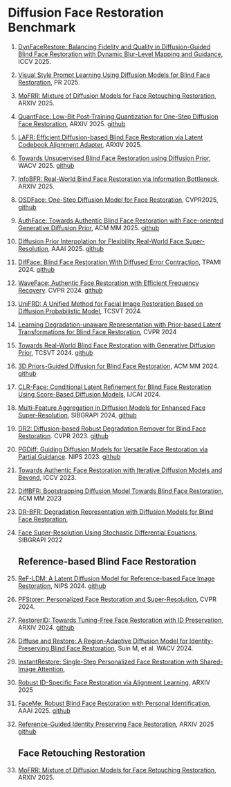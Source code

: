 # Diffusion Face Restoration Benchmark
1. [DynFaceRestore: Balancing Fidelity and Quality in Diffusion-Guided Blind Face Restoration with Dynamic Blur-Level Mapping and Guidance](https://arxiv.org/abs/2507.13797), ICCV 2025.
2. [Visual Style Prompt Learning Using Diffusion Models for Blind Face Restoration](https://arxiv.org/pdf/2412.21042?), PR 2025.
3. [MoFRR: Mixture of Diffusion Models for Face Retouching Restoration](https://arxiv.org/pdf/2507.19770?), ARXIV 2025.
4. [QuantFace: Low-Bit Post-Training Quantization for One-Step Diffusion Face Restoration](https://arxiv.org/abs/2506.00820), ARXIV 2025. [github](https://github.com/jiatongli2024/QuantFace)
5. [LAFR: Efficient Diffusion-based Blind Face Restoration via Latent Codebook Alignment Adapter](https://arxiv.org/abs/2505.23462), ARXIV 2025.
6. [Towards Unsupervised Blind Face Restoration using Diffusion Prior](https://arxiv.org/abs/2410.04618), WACV 2025. [github](https://github.com/SamsungLabs/DT-BFR)
7. [InfoBFR: Real-World Blind Face Restoration via Information Bottleneck](https://arxiv.org/abs/2501.15443), ARXIV 2025.
8. [OSDFace: One-Step Diffusion Model for Face Restoration](https://openaccess.thecvf.com/content/CVPR2025/html/Wang_OSDFace_One-Step_Diffusion_Model_for_Face_Restoration_CVPR_2025_paper.html), CVPR2025, [github](https://github.com/jkwang28/OSDFace)
9. [AuthFace: Towards Authentic Blind Face Restoration with Face-oriented Generative Diffusion Prior](https://arxiv.org/html/2410.09864v1), ACM MM 2025. [github](https://github.com/EthanLiang99/AuthFace)
10. [Diffusion Prior Interpolation for Flexibility Real-World Face Super-Resolution](https://arxiv.org/abs/2412.16552), AAAI 2025. [github](https://github.com/JerryYann/DPI)
11. [DifFace: Blind Face Restoration With Diffused Error Contraction](https://ieeexplore.ieee.org/abstract/document/10607954), TPAMI 2024. [github](https://github.com/zsyOAOA/DifFace)
12. [WaveFace: Authentic Face Restoration with Efficient Frequency Recovery](https://openaccess.thecvf.com/content/CVPR2024/papers/Miao_WaveFace_Authentic_Face_Restoration_with_Efficient_Frequency_Recovery_CVPR_2024_paper.pdf). CVPR 2024.  [github](https://yoqim.github.io/waveface_page/)
13. [UniFRD: A Unified Method for Facial Image Restoration Based on Diffusion Probabilistic Model](https://ieeexplore.ieee.org/abstract/document/10649652), TCSVT 2024.
14. [Learning Degradation-unaware Representation with Prior-based Latent Transformations for Blind Face Restoration](https://openaccess.thecvf.com/content/CVPR2024/html/Xie_Learning_Degradation-unaware_Representation_with_Prior-based_Latent_Transformations_for_Blind_Face_CVPR_2024_paper.html), CVPR 2024
15. [Towards Real-World Blind Face Restoration with Generative Diffusion Prior](https://arxiv.org/abs/2312.15736), TCSVT 2024. [github](https://github.com/chenxx89/BFRffusion)
16. [3D Priors-Guided Diffusion for Blind Face Restoration](https://dl.acm.org/doi/abs/10.1145/3664647.3681611), ACM MM 2024. [github](https://github.com/Xiaobin-Lu/3Diffusion)
17. [CLR-Face: Conditional Latent Refinement for Blind Face Restoration Using Score-Based Diffusion Models](https://arxiv.org/html/2402.06106v1), IJCAI 2024.
18. [Multi-Feature Aggregation in Diffusion Models for Enhanced Face Super-Resolution](https://ieeexplore.ieee.org/abstract/document/10716316/), SIBGRAPI 2024, [github](https://github.com/marcelowds/fasr)
19.  [DR2: Diffusion-based Robust Degradation Remover for Blind Face Restoration](https://openaccess.thecvf.com/content/CVPR2023/papers/Wang_DR2_Diffusion-Based_Robust_Degradation_Remover_for_Blind_Face_Restoration_CVPR_2023_paper.pdf). CVPR 2023. [github](https://github.com/Kaldwin0106/DR2_Drgradation_Remover)
20. [PGDiff: Guiding Diffusion Models for Versatile Face Restoration via Partial Guidance](https://arxiv.org/abs/2309.10810). NIPS 2023. [github](https://github.com/pq-yang/PGDiff)
21. [Towards Authentic Face Restoration with Iterative Diffusion Models and Beyond](https://openaccess.thecvf.com/content/ICCV2023/html/Zhao_Towards_Authentic_Face_Restoration_with_Iterative_Diffusion_Models_and_Beyond_ICCV_2023_paper.html), ICCV 2023.
22. [DiffBFR: Bootstrapping Diffusion Model Towards Blind Face Restoration](https://arxiv.org/abs/2305.04517), ACM MM 2023
23. [DR-BFR: Degradation Representation with Diffusion Models for Blind Face Restoration](https://arxiv.org/abs/2411.10508), 
24. [Face Super-Resolution Using Stochastic Differential Equations](https://ieeexplore.ieee.org/abstract/document/9991799), SIBGRAPI 2022

    ## Reference-based Blind Face Restoration
1. [ReF-LDM: A Latent Diffusion Model for Reference-based Face Image Restoration](https://arxiv.org/abs/2412.05043), NIPS 2024. [github](https://chiweihsiao.github.io/refldm.github.io/)
2. [PFStorer: Personalized Face Restoration and Super-Resolution](https://openaccess.thecvf.com/content/CVPR2024/html/Varanka_PFStorer_Personalized_Face_Restoration_and_Super-Resolution_CVPR_2024_paper.html), CVPR 2024.
3. [RestorerID: Towards Tuning-Free Face Restoration with ID Preservation](https://arxiv.org/abs/2411.14125), ARXIV 2024. [github](https://github.com/YingJiacheng/RestorerID)
4. [Diffuse and Restore: A Region-Adaptive Diffusion Model for Identity-Preserving Blind Face Restoration](https://openaccess.thecvf.com/content/WACV2024/html/Suin_Diffuse_and_Restore_A_Region-Adaptive_Diffusion_Model_for_Identity-Preserving_Blind_WACV_2024_paper.html), Suin M, et al. WACV 2024.
5. [InstantRestore: Single-Step Personalized Face Restoration with Shared-Image Attention](https://arxiv.org/abs/2412.06753), 
6. [Robust ID-Specific Face Restoration via Alignment Learning](https://arxiv.org/abs/2507.10943),  ARXIV 2025
7. [FaceMe: Robust Blind Face Restoration with Personal Identification](https://arxiv.org/abs/2501.05177), AAAI 2025. [github](https://github.com/modyu-liu/FaceMe)
8. [Reference-Guided Identity Preserving Face Restoration](https://arxiv.org/abs/2505.21905), ARXIV 2025 [github](https://github.com/cdluminate/RefIPFR)
    ## Face Retouching Restoration
9. [MoFRR: Mixture of Diffusion Models for Face Retouching Restoration](https://arxiv.org/pdf/2507.19770?), ARXIV 2025.
